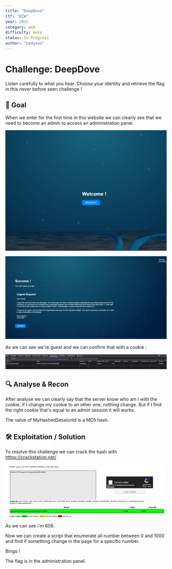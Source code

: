 ```yaml
---
title: "DeepDove"
ctf: "ECW"
year: 2025
category: web
difficulty: easy
status: In-Progress
author: "Ledyxoo"
---
```


# Challenge: DeepDove

Listen carefully to what you hear. Choose your identity and retrieve the flag in this never before seen challenge !

## 🎯 Goal
When we enter for the first time in this website we can clearly see that we need to become an admin to access an administration panel.

![welcome_page](assets/image.png)

![guest.php](assets/guestphp.png)

As we can see we're guest and we can confirm that with a cookie :

![cookie](assets/cookie.png)

## 🔍 Analyse & Recon

After analyse we can clearly say that the server know who am I with the cookie, if I change my cookie to an other one, nothing change. But if I find the right cookie that's equal to an admin session it will works.

The value of MyHashedSessionId is a MD5 hash.

## 🛠️ Exploitation / Solution

To resolve this challenge we can crack the hash with https://crackstation.net/

![crack_md5](assets/crackmd5.png)

As we can see i'm 606.

Now we can create a script that enumerate all number between 0 and 1000 and find if something change in the page for a specific number.

Bingo !

The flag is in the administration panel.

